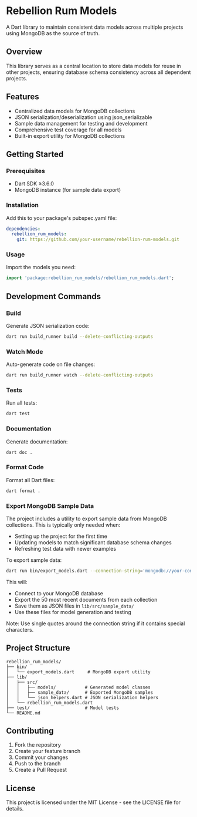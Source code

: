 # Rebellion Rum Models

A Dart library to maintain consistent data models across multiple projects using MongoDB as the source of truth.

## Overview

This library serves as a central location to store data models for reuse in other projects, ensuring database schema consistency across all dependent projects.

## Features

- Centralized data models for MongoDB collections
- JSON serialization/deserialization using json_serializable
- Sample data management for testing and development
- Comprehensive test coverage for all models
- Built-in export utility for MongoDB collections

## Getting Started

### Prerequisites

- Dart SDK ≥3.6.0
- MongoDB instance (for sample data export)

### Installation

Add this to your package's pubspec.yaml file:

```yaml
dependencies:
  rebellion_rum_models:
    git: https://github.com/your-username/rebellion-rum-models.git
```

### Usage

Import the models you need:

```dart
import 'package:rebellion_rum_models/rebellion_rum_models.dart';
```

## Development Commands

### Build

Generate JSON serialization code:

```bash
dart run build_runner build --delete-conflicting-outputs
```

### Watch Mode

Auto-generate code on file changes:

```bash
dart run build_runner watch --delete-conflicting-outputs
```

### Tests

Run all tests:

```bash
dart test
```

### Documentation

Generate documentation:

```bash
dart doc .
```

### Format Code

Format all Dart files:

```bash
dart format .
```

### Export MongoDB Sample Data

The project includes a utility to export sample data from MongoDB collections. This is typically only needed when:
- Setting up the project for the first time
- Updating models to match significant database schema changes
- Refreshing test data with newer examples

To export sample data:

```bash
dart run bin/export_models.dart --connection-string='mongodb://your-connection-string'
```

This will:
- Connect to your MongoDB database
- Export the 50 most recent documents from each collection
- Save them as JSON files in `lib/src/sample_data/`
- Use these files for model generation and testing

Note: Use single quotes around the connection string if it contains special characters.

## Project Structure

```
rebellion_rum_models/
├── bin/
│   └── export_models.dart     # MongoDB export utility
├── lib/
│   ├── src/
│   │   ├── models/           # Generated model classes
│   │   ├── sample_data/      # Exported MongoDB samples
│   │   └── json_helpers.dart # JSON serialization helpers
│   └── rebellion_rum_models.dart
├── test/                     # Model tests
└── README.md
```

## Contributing

1. Fork the repository
2. Create your feature branch
3. Commit your changes
4. Push to the branch
5. Create a Pull Request

## License

This project is licensed under the MIT License - see the LICENSE file for details. 